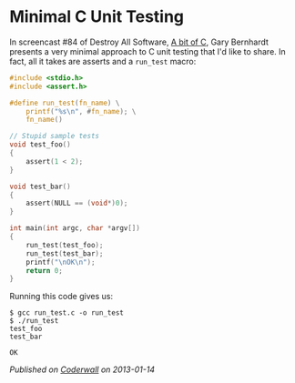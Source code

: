 # Minimal C Unit Testing

In screencast #84 of Destroy All Software, [A bit of C](https://www.destroyallsoftware.com/screencasts/catalog/a-bit-of-c), Gary Bernhardt presents a very minimal approach to C unit testing that I'd like to share. In fact, all it takes are asserts and a `run_test` macro:

```c
#include <stdio.h>
#include <assert.h>

#define run_test(fn_name) \
	printf("%s\n", #fn_name); \
	fn_name()

// Stupid sample tests
void test_foo()
{
	assert(1 < 2);
}

void test_bar()
{
	assert(NULL == (void*)0);
}

int main(int argc, char *argv[])
{
	run_test(test_foo);
	run_test(test_bar);
	printf("\nOK\n");
	return 0;
}
```

Running this code gives us:

    $ gcc run_test.c -o run_test
    $ ./run_test 
    test_foo
    test_bar

    OK

_Published on [Coderwall](https://coderwall.com/p/hytjcq) on 2013-01-14_

